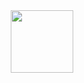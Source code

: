 <div id="header" align="center">
  <img src="https://tenor.com/ru/view/computer-sunset-screensaver-1990s-computer-tropical-sunset-computer-keyboard-gif-20497357" width="100"/>
</div>
